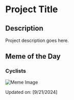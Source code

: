 # Project Title

## Description

Project description goes here.

## Meme of the Day

### Cyclists
![Meme Image](https://i.redd.it/v5xoxxdxlzpd1.png)

Updated on: [9/21/2024]